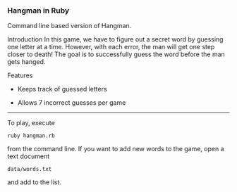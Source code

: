 ### **Hangman in Ruby**
Command line based version of Hangman.

Introduction
In this game, we have to figure out a secret word by guessing one letter at a time.
However, with each error, the man will get one step closer to death!
The goal is to successfully guess the word before the man gets hanged.

Features

- Keeps track of guessed letters

- Allows 7 incorrect guesses per game

____________
To play, execute 

```
ruby hangman.rb
``` 

from the command line.
If you want to add new words to the game, open a text document 

```
data/words.txt
``` 

and add to the list.